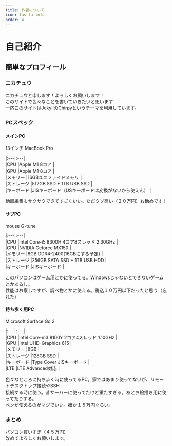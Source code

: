 ```yaml
---
title: 作者について
icon: fas fa-info
order: 4
---
```


# 自己紹介
## 簡単なプロフィール
### ニカチュウ
ニカチュウと申します！よろしくお願いします！  
このサイトで色々なことを書いていきたいと思います  
一応このサイトはJekyllのChirpyというテーマを利用しています。  
### PCスペック

#### メインPC
13インチ MacBook Pro  

|:---|:---|  
|CPU |Apple M1 8コア |  
|GPU |Apple M1 8コア |  
|メモリー |16GBユニファイドメモリ |  
|ストレージ |512GB SSD + 1TB USB SSD |  
|キーボード |JISキーボード（USキーボードは変換がないから使えん） |  

動画編集もサクサクできてすごくいい。ただクソ高い（２０万円）お勧めです！  

#### サブPC
mouse G-tune  

|:---|:---|  
|CPU |Intel Core-i5 8300H 4コア8スレッド 2.30GHz |  
|GPU |NVIDIA Geforce MX150 |  
|メモリー |8GB DDR4-2400(16GBにする予定) |  
|ストレージ |256GB SATA SSD + 1TB USB HDD |  
|キーボード |JISキーボード |  

このパソコンはゲーム用とかに使ってる。Windowsじゃないとできないゲームとかあるし。  
性能はお察しですが、調べ物とかに使える。税込１０万円以下だったと思う（忘れた）  

#### 持ち歩く用PC
Microsoft Surface Go 2  

|:---|:---|  
|CPU |Intel Core-m3 8100Y 2コア4スレッド 1.10GHz |  
|GPU |Intel UHD-Graphics 615 |  
|メモリー |8GB |  
|ストレージ |128GB SSD |  
|キーボード |Type Cover JISキーボード |  
|LTE |LTE Advanced対応 |  

色々なところに持ち歩く時に使ってるPC。家ではあまり使ってないが、リモートデスクトップ接続やSSH  
接続する時に使う。昔サーバーに使ってたけど重たすぎる。あとお絵描き用に使ってたりする。  
ペンが使えるのがマジでいい。確か１５万円ぐらい。  

### まとめ
パソコン買いすぎ（４５万円）  
改めてよろしくお願いします。  
